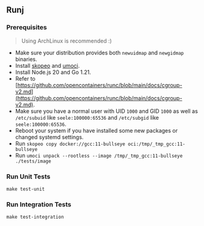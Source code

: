 ## Runj

### Prerequisites

> Using ArchLinux is recommended :)

* Make sure your distribution provides both `newuidmap` and `newgidmap` binaries.
* Install [skopeo](https://github.com/containers/skopeo) and [umoci](https://github.com/opencontainers/umoci).
* Install Node.js 20 and Go 1.21.
* Refer to [https://github.com/opencontainers/runc/blob/main/docs/cgroup-v2.md](https://github.com/opencontainers/runc/blob/main/docs/cgroup-v2.md).
* Make sure you have a normal user with UID `1000` and GID `1000` as well as `/etc/subuid` like `seele:100000:65536` and `/etc/subgid` like `seele:100000:65536`.
* Reboot your system if you have installed some new packages or changed systemd settings.
* Run `skopeo copy docker://gcc:11-bullseye oci:/tmp/_tmp_gcc:11-bullseye`
* Run `umoci unpack --rootless --image /tmp/_tmp_gcc:11-bullseye ./tests/image`

### Run Unit Tests

`make test-unit`

### Run Integration Tests

`make test-integration`
